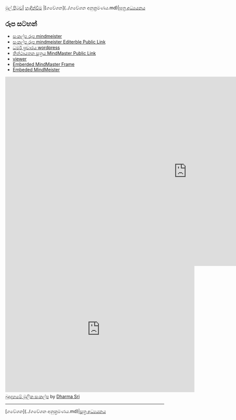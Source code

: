 [මුල් පිටුව](../index.md)| [හැඳින්වීම](../හැඳින්වීම.md) |[ගවේශන](../ගවේශන අනුක්‍රමණය.md)|[සූත්‍ර අධ්‍යයනය](../suttha/index.md)

## රූප සටහන්

- [සංකල්ප රූප mindmeister](https://www.mindmeister.com/1330509214?t=4IWSTCU2ut)
- [සංකල්ප රූප mindmeister Editerble Public Link](https://mm.tt/1330509214?t=4IWSTCU2ut)
- [ධර්ම ප්‍රචාරය wordpress](https://vemansa.wordpress.com/2021/01/04/ධර්ම-ප්‍රචාරය/)
- [තිත්ථායතන සූත්‍රය MindMaster Public Link](https://viewer.edrawsoft.com/public/s/26096057399318)
- [viewer](https://viewer.edrawsoft.com/public/s/1caed405458240)
- [Emberded MindMaster Frame]()
- [Embeded MindMeister]()


<div class="container">
<iframe frameborder= "no" border= "0" marginwidth= "0" marginheight= "0" width=1150 height=600
 src= "https://edrawcloudpublicus.s3.amazonaws.com/viewer/self/841749/share/2021-1-12/1610420351/main.svg"></iframe><br>

 <iframe id=x width="600" height="400" frameborder="0" src="https://www.mindmeister.com/maps/public_map_shell/1330509214/_?width=600&height=400&z=auto&presentation=1" scrolling="no" style="overflow: hidden; margin-bottom: 5px;">Your browser is not able to display frames. Please visit <a href="https://www.mindmeister.com/1330509214/_" target="_blank">බුදුදහමේ මූලික සංකල්ප</a> on MindMeister.</iframe>

 <div class="mb-5"><a href="https://www.mindmeister.com/1330509214/_" target="_blank">බුදුදහමේ මූලික සංකල්ප</a> by <a href="https://www.mindmeister.com/users/channel/27637032" target="_blank">Dharma Sri</a>
 </div>

</div>


-----
[ගවේශන](../ගවේශන අනුක්‍රමණය.md)|[සූත්‍ර අධ්‍යයනය](../suttha/index.md)

